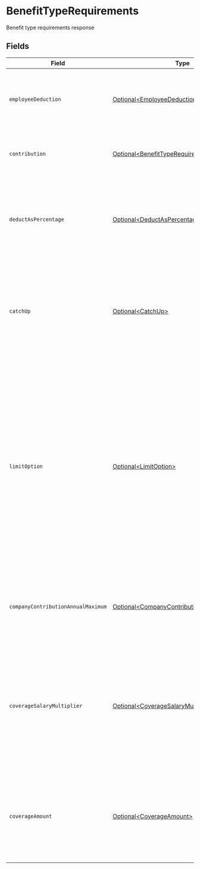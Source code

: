 # BenefitTypeRequirements

Benefit type requirements response


## Fields

| Field                                                                                                                                                                                                                                                                                                | Type                                                                                                                                                                                                                                                                                                 | Required                                                                                                                                                                                                                                                                                             | Description                                                                                                                                                                                                                                                                                          |
| ---------------------------------------------------------------------------------------------------------------------------------------------------------------------------------------------------------------------------------------------------------------------------------------------------- | ---------------------------------------------------------------------------------------------------------------------------------------------------------------------------------------------------------------------------------------------------------------------------------------------------- | ---------------------------------------------------------------------------------------------------------------------------------------------------------------------------------------------------------------------------------------------------------------------------------------------------- | ---------------------------------------------------------------------------------------------------------------------------------------------------------------------------------------------------------------------------------------------------------------------------------------------------- |
| `employeeDeduction`                                                                                                                                                                                                                                                                                  | [Optional\<EmployeeDeduction>](../../models/components/EmployeeDeduction.md)                                                                                                                                                                                                                         | :heavy_minus_sign:                                                                                                                                                                                                                                                                                   | The amount to be deducted, per pay period, from the employee's pay.                                                                                                                                                                                                                                  |
| `contribution`                                                                                                                                                                                                                                                                                       | [Optional\<BenefitTypeRequirementsContribution>](../../models/components/BenefitTypeRequirementsContribution.md)                                                                                                                                                                                     | :heavy_minus_sign:                                                                                                                                                                                                                                                                                   | An object representing the type and value of the company contribution.                                                                                                                                                                                                                               |
| `deductAsPercentage`                                                                                                                                                                                                                                                                                 | [Optional\<DeductAsPercentage>](../../models/components/DeductAsPercentage.md)                                                                                                                                                                                                                       | :heavy_minus_sign:                                                                                                                                                                                                                                                                                   | Whether the employee deduction amount should be treated as a percentage to be deducted from each payroll.                                                                                                                                                                                            |
| `catchUp`                                                                                                                                                                                                                                                                                            | [Optional\<CatchUp>](../../models/components/CatchUp.md)                                                                                                                                                                                                                                             | :heavy_minus_sign:                                                                                                                                                                                                                                                                                   | Whether the employee should use a benefit’s 'catch up' rate. Only Roth 401k and 401k benefits use this value for employees over 50.                                                                                                                                                                  |
| `limitOption`                                                                                                                                                                                                                                                                                        | [Optional\<LimitOption>](../../models/components/LimitOption.md)                                                                                                                                                                                                                                     | :heavy_minus_sign:                                                                                                                                                                                                                                                                                   | Some benefits require additional information to determine their limit. For example, for an HSA benefit, the limit option should be either 'Family' or 'Individual'. For a Dependent Care FSA benefit, the limit option should be either 'Joint Filing or Single' or 'Married and Filing Separately'. |
| `companyContributionAnnualMaximum`                                                                                                                                                                                                                                                                   | [Optional\<CompanyContributionAnnualMaximum>](../../models/components/CompanyContributionAnnualMaximum.md)                                                                                                                                                                                           | :heavy_minus_sign:                                                                                                                                                                                                                                                                                   | The maximum company contribution amount per year. A null value signifies no limit.                                                                                                                                                                                                                   |
| `coverageSalaryMultiplier`                                                                                                                                                                                                                                                                           | [Optional\<CoverageSalaryMultiplier>](../../models/components/CoverageSalaryMultiplier.md)                                                                                                                                                                                                           | :heavy_minus_sign:                                                                                                                                                                                                                                                                                   | The coverage amount as a multiple of the employee's salary. Only applicable for Group Term Life benefits. Note: cannot be set if coverage amount is also set.                                                                                                                                        |
| `coverageAmount`                                                                                                                                                                                                                                                                                     | [Optional\<CoverageAmount>](../../models/components/CoverageAmount.md)                                                                                                                                                                                                                               | :heavy_minus_sign:                                                                                                                                                                                                                                                                                   | The amount that the employee is insured for. Note: company contribution cannot be present if coverage amount is set.                                                                                                                                                                                 |